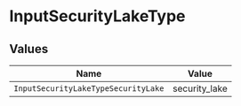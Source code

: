 # InputSecurityLakeType


## Values

| Name                                | Value                               |
| ----------------------------------- | ----------------------------------- |
| `InputSecurityLakeTypeSecurityLake` | security_lake                       |